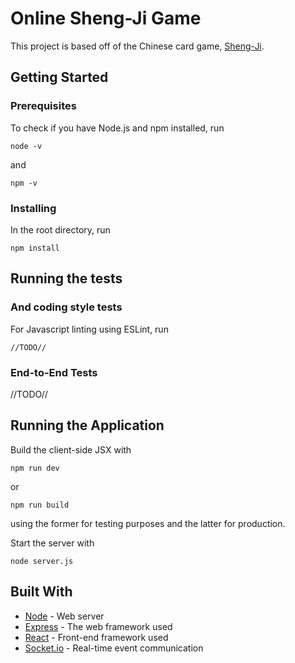 # Online Sheng-Ji Game

This project is based off of the Chinese card game, [Sheng-Ji](https://en.wikipedia.org/wiki/Sheng_ji).

## Getting Started

### Prerequisites

To check if you have Node.js and npm installed, run
```
node -v
```
and
```
npm -v
```

### Installing

In the root directory, run
```
npm install
```

## Running the tests

### And coding style tests

For Javascript linting using ESLint, run
```
//TODO//
```
### End-to-End Tests

//TODO//

## Running the Application

Build the client-side JSX with
```
npm run dev
```
or
```
npm run build
```
using the former for testing purposes and the latter for production.

Start the server with
```
node server.js
```

## Built With

* [Node](https://nodejs.org/en/) - Web server
* [Express](http://expressjs.com/) - The web framework used
* [React](https://facebook.github.io/react/) - Front-end framework used
* [Socket.io](https://socket.io/) - Real-time event communication

